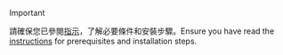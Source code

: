 > [!IMPORTANT]
> <span data-ttu-id="5e793-101">請確保您已參閱[指示](../dotnet-sdk-azure-sample-readme.md)，了解必要條件和安裝步驟。</span><span class="sxs-lookup"><span data-stu-id="5e793-101">Ensure you have read the [instructions](../dotnet-sdk-azure-sample-readme.md) for prerequisites and installation steps.</span></span>